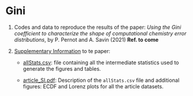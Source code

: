 # Gini

1. Codes and data to reproduce the results of the paper:
_Using the Gini coefficient to characterize the shape of 
  computational chemistry error distributions_, by P. Pernot 
  and A. Savin (2021) __Ref. to come__ 

2. [Supplementary Information](https://github.com/ppernot/Gini/tree/main/Supplementary_Information) to te paper:

    * [allStats.csv](https://github.com/ppernot/Gini/blob/main/Supplementary_Information/allStats.csv): file containing all the intermediate statistics used to generate the figures and tables.

    * [article_SI.pdf](https://github.com/ppernot/Gini/blob/main/Supplementary_Information/article_SI.pdf): Description of the `allStats.csv` file and additional figures: ECDF and Lorenz plots for all the article datasets.